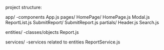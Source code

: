 project structure:

app/ -components
  App.js
  pages/
    HomePage/
      HomePage.js
      Modal.js
      ReportList.js
    SubmitReport/
      SubmitReport.js
  partials/
    Header.js
    Search.js

entities/  -classes/objects
  Report.js

services/  -services related to entities
  ReportService.js